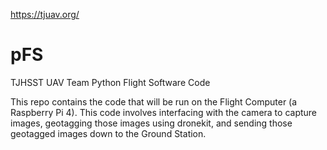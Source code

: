 https://tjuav.org/

# pFS
TJHSST UAV Team Python Flight Software Code

This repo contains the code that will be run on the Flight Computer (a Raspberry Pi 4). This code involves interfacing with the camera to capture images, geotagging those images using dronekit, and sending those geotagged images down to the Ground Station.
